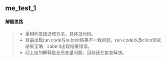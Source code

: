 ## me_test_1
#### 解题思路  

>* 采用标签连通域方法，具体见代码。
>* 目前出现run code与submit结果不一致问题，run code以及clion测试结果正确，submit出现结果错误。
>* 网上给的解释是全局变量问题，目前还在排查解决。
